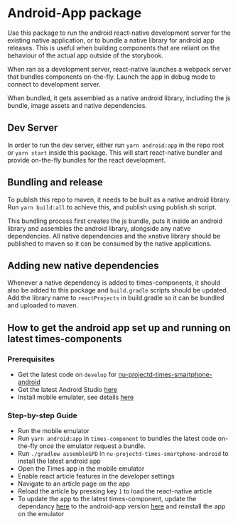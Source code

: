 # Android-App package

Use this package to run the android react-native development server for the
existing native application, or to bundle a native library for android app
releases. This is useful when building components that are reliant on the
behaviour of the actual app outside of the storybook.

When ran as a development server, react-native launches a webpack server that bundles
components on-the-fly. Launch the app in debug mode to connect to development
server.

When bundled, it gets assembled as a native android library, including the js
bundle, image assets and native dependencies.

## Dev Server

In order to run the dev server, either run `yarn android:app` in the repo root
or `yarn start` inside this package. This will start react-native bundler and provide
on-the-fly bundles for the react development.

## Bundling and release

To publish this repo to maven, it needs to be built as a native android library.
Run `yarn build:all` to achieve this, and publish using publish.sh script.

This bundling process first creates the js bundle, puts it inside an android
library and assembles the android library, alongside any native dependencies.
All native dependencies and the xnative library should be published to maven so
it can be consumed by the native applications.

## Adding new native dependencies

Whenever a native dependency is added to times-components, it should also be
added to this package and `build.gradle` scripts should be updated. Add the
library name to `reactProjects` in build.gradle so it can be bundled and
uploaded to maven.

## How to get the android app set up and running on latest times-components

### Prerequisites

- Get the latest code on `develop` for [nu-projectd-times-smartphone-android](https://github.com/newsuk/nu-projectd-times-smartphone-android)
- Get the latest Android Studio [here](https://developer.android.com/studio/)
- Install mobile emulater, see details [here](https://developer.android.com/studio/run/managing-avds)

### Step-by-step Guide

- Run the mobile emulator
- Run `yarn android:app` in `times-component` to bundles the latest code on-the-fly once the emulator request a bundle.
- Run `./gradlew assembleGPD` in `nu-projectd-times-smartphone-android` to install the latest android app
- Open the Times app in the mobile emulator
- Enable react article features in the developer settings
- Navigate to an article page on the app
- Reload the article by pressing key `]` to load the react-native article
- To update the app to the latest times-component, update the dependancy [here](https://github.com/newsuk/nu-projectd-times-smartphone-android/blob/develop/mobile/build.gradle#L197) to the android-app version [here](https://github.com/newsuk/times-components/blob/10d3ec6dfaba08b376792fa17d6e2fced5747a7e/android-app/package.json#L3) and reinstall the app on the emulator
